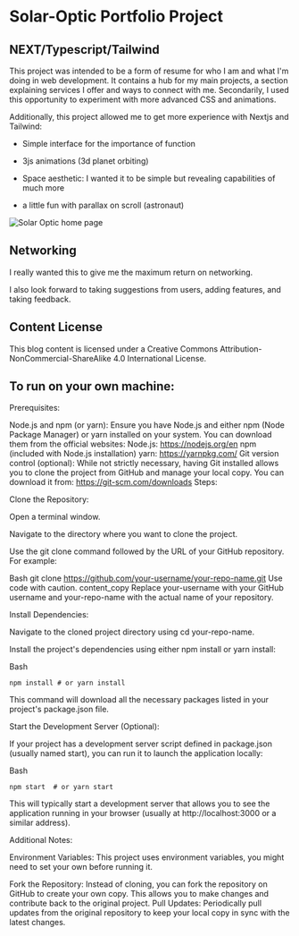 # Solar-Optic Portfolio Project

## NEXT/Typescript/Tailwind

This project was intended to be a form of resume for who I am and what I'm doing in web development. It contains a hub for my main projects, a section explaining services I offer and ways to connect with me. Secondarily, I used this opportunity to experiment with more advanced CSS and animations.

Additionally, this project allowed me to get more experience with Nextjs and Tailwind:

- Simple interface for the importance of function

- 3js animations (3d planet orbiting)

- Space aesthetic: I wanted it to be simple but revealing capabilities of much more

- a little fun with parallax on scroll (astronaut)

![Solar Optic home page](https://res.cloudinary.com/duysbh0j0/image/upload/v1720106185/Portfolio_ss_a2ur6k.jpg)

## Networking

I really wanted this to give me the maximum return on networking.

I also look forward to taking suggestions from users, adding features, and taking feedback.

## Content License

This blog content is licensed under a Creative Commons Attribution-NonCommercial-ShareAlike 4.0 International License.

## To run on your own machine:

Prerequisites:

Node.js and npm (or yarn): Ensure you have Node.js and either npm (Node Package Manager) or yarn installed on your system. You can download them from the official websites:
Node.js: https://nodejs.org/en
npm (included with Node.js installation)
yarn: https://yarnpkg.com/
Git version control (optional): While not strictly necessary, having Git installed allows you to clone the project from GitHub and manage your local copy. You can download it from: https://git-scm.com/downloads
Steps:

Clone the Repository:

Open a terminal window.

Navigate to the directory where you want to clone the project.

Use the git clone command followed by the URL of your GitHub repository. For example:

Bash
git clone https://github.com/your-username/your-repo-name.git
Use code with caution.
content_copy
Replace your-username with your GitHub username and your-repo-name with the actual name of your repository.

Install Dependencies:

Navigate to the cloned project directory using cd your-repo-name.

Install the project's dependencies using either npm install or yarn install:

Bash

`npm install # or yarn install`

This command will download all the necessary packages listed in your project's package.json file.

Start the Development Server (Optional):

If your project has a development server script defined in package.json (usually named start), you can run it to launch the application locally:

Bash

`npm start  # or yarn start`

This will typically start a development server that allows you to see the application running in your browser (usually at http://localhost:3000 or a similar address).

Additional Notes:

Environment Variables: This project uses environment variables, you might need to set your own before running it.

Fork the Repository: Instead of cloning, you can fork the repository on GitHub to create your own copy. This allows you to make changes and contribute back to the original project.
Pull Updates: Periodically pull updates from the original repository to keep your local copy in sync with the latest changes.
